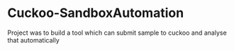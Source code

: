 # Cuckoo-SandboxAutomation
Project was to build a tool which can submit sample to cuckoo and analyse that automatically
